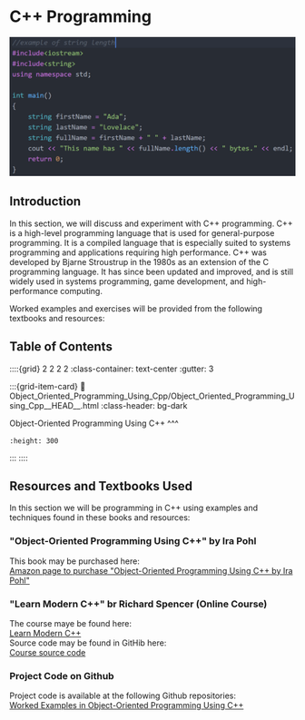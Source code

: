# C++ Programming

![CPP_code](images/CPP_Logo.png)

## Introduction
In this section, we will discuss and experiment with C++ programming. C++ is a high-level programming language that is used for general-purpose programming. It is a compiled language that is especially suited to systems programming and applications requiring high performance. C++ was developed by Bjarne Stroustrup in the 1980s as an extension of the C programming language. It has since been updated and improved, and is still widely used in systems programming, game development, and high-performance computing.

Worked examples and exercises will be provided from the following textbooks and resources: <br>

## Table of Contents

::::{grid} 2 2 2 2
:class-container: text-center
:gutter: 3

:::{grid-item-card}
:link: Object_Oriented_Programming_Using_Cpp/Object_Oriented_Programming_Using_Cpp__HEAD__.html
:class-header: bg-dark

Object-Oriented Programming Using C++
^^^
```{image} images/oop_using_cpp.jpg
:height: 300
```
:::
::::

## Resources and Textbooks Used

In this section we will be programming in C++ using examples and techniques found in these books and resources: <br>

### "Object-Oriented Programming Using C++" by Ira Pohl
This book may be purchased here: <br>
[Amazon page to purchase "Object-Oriented Programming Using C++ by Ira Pohl"](https://amzn.to/40awJrP)

### "Learn Modern C++" br Richard Spencer (Online Course)
The course maye be found here: <br>
[Learn Modern C++](https://learnmoderncpp.com/) <br>
Source code may be found in GitHib here: <br>
[Course source code](https://github.com/cpp-tutor/learnmoderncpp-tutorial)

### Project Code on Github

Project code is available at the following Github repositories:<br>
[Worked Examples in Object-Oriented Programming Using C++](https://github.com/markkhusid/Object_Oriented_Programming_Using_Cpp)
                            